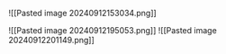 
![[Pasted image 20240912153034.png]]


![[Pasted image 20240912195053.png]]
![[Pasted image 20240912201149.png]]